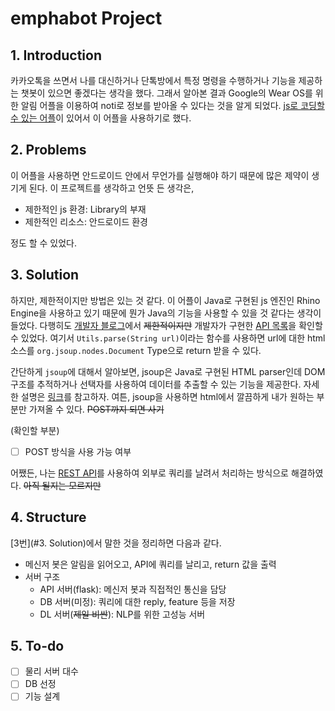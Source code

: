 # emphabot Project
## 1. Introduction
카카오톡을 쓰면서 나를 대신하거나 단톡방에서 특정 명령을 수행하거나 기능을 제공하는 챗봇이 있으면 좋겠다는 생각을 했다. 그래서 알아본 결과 Google의 Wear OS를 위한 알림 어플을 이용하여 noti로 정보를 받아올 수 있다는 것을 알게 되었다. [js로 코딩할 수 있는 어플](https://play.google.com/store/apps/details?id=com.xfl.msgbot)이 있어서 이 어플을 사용하기로 했다.

## 2. Problems
이 어플을 사용하면 안드로이드 안에서 무언가를 실행해야 하기 때문에 많은 제약이 생기게 된다. 이 프로젝트를 생각하고 언뜻 든 생각은,
- 제한적인 js 환경: Library의 부재
- 제한적인 리소스: 안드로이드 환경

정도 할 수 있었다. 

## 3. Solution
하지만, 제한적이지만 방법은 있는 것 같다. 이 어플이 Java로 구현된 js 엔진인 Rhino Engine을 사용하고 있기 때문에 뭔가 Java의 기능을 사용할 수 있을 것 같다는 생각이 들었다. 다행히도 [개발자 블로그](https://violet.develope.kr)에서 ~~제한적이지만~~ 개발자가 구현한 [API 목록](https://violet.develope.kr/entry/메신저봇-가이드-레거시-API)을 확인할 수 있었다. 여기서 `Utils.parse(String url)`이라는 함수를 사용하면 url에 대한 html 소스를 `org.jsoup.nodes.Document` Type으로 return 받을 수 있다. 

간단하게 `jsoup`에 대해서 알아보면, jsoup은 Java로 구현된 HTML parser인데 DOM 구조를 추적하거나 선택자를 사용하여 데이터를 추출할 수 있는 기능을 제공한다. 자세한 설명은 [링크](https://offbyone.tistory.com/116)를 참고하자. 여튼, jsoup을 사용하면 html에서 깔끔하게 내가 원하는 부분만 가져올 수 있다. ~~POST까지 되면 사기~~

(확인할 부분)
- [ ] POST 방식을 사용 가능 여부

어쨌든, 나는 [REST API](https://medium.com/@dydrlaks/rest-api-3e424716bab)를 사용하여 외부로 쿼리를 날려서 처리하는 방식으로 해결하였다. ~~아직 될지는 모르지만~~

## 4. Structure
[3번](#3. Solution)에서 말한 것을 정리하면 다음과 같다.
- 메신저 봇은 알림을 읽어오고, API에 쿼리를 날리고, return 값을 출력
- 서버 구조
	- API 서버(flask): 메신저 봇과 직접적인 통신을 담당
	- DB 서버(미정): 쿼리에 대한 reply, feature 등을 저장
	- DL 서버(~~제일 비싼~~): NLP를 위한 고성능 서버

## 5. To-do
- [ ] 물리 서버 대수
- [ ] DB 선정
- [ ] 기능 설계
